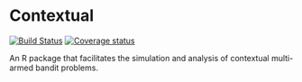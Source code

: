 # Contextual

[![Build Status](https://travis-ci.com/robinvanemden/contextual.svg?token=vdxzMgcdpyqKNduu9KeR&branch=master)](https://travis-ci.com/robinvanemden/contextual) [![Coverage status](https://codecov.io/gh/robinvanemden/contextual/branch/master/graph/badge.svg)](https://codecov.io/github/robinvanemden/contextual?branch=master)

An R package that facilitates the simulation and analysis of contextual multi-armed bandit problems.
